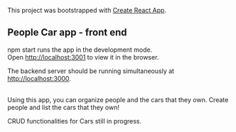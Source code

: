 This project was bootstrapped with [Create React App](https://github.com/facebook/create-react-app).

## People Car app - front end


npm start runs the app in the development mode.<br />
Open [http://localhost:3001](http://localhost:3001) to view it in the browser.

The backend server should be running simultaneously at [http://localhost:3000](http://localhost:3000).


<br/>
Using this app, you can organize people and the cars that they own. Create people and list the cars that they own!



CRUD functionalities for Cars still in progress.